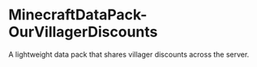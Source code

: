 # MinecraftDataPack-OurVillagerDiscounts
A lightweight data pack that shares villager discounts across the server.
